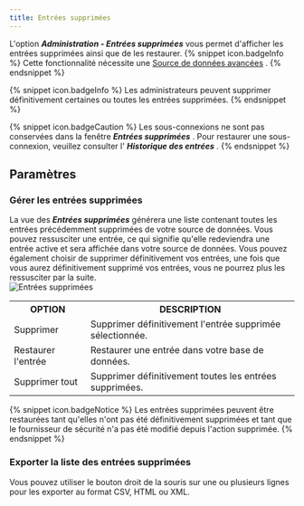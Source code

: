 ```yaml
---
title: Entrées supprimées
---
```

L'option ***Administration - Entrées supprimées*** vous permet d'afficher les entrées supprimées ainsi que de les restaurer. 
{% snippet icon.badgeInfo %} 
Cette fonctionnalité nécessite une [Source de données avancées](/rdm/windows/data-sources/data-sources-types/advanced-data-sources/) . 
{% endsnippet %}
 
{% snippet icon.badgeInfo %} 
Les administrateurs peuvent supprimer définitivement certaines ou toutes les entrées supprimées. 
{% endsnippet %}
 
{% snippet icon.badgeCaution %} 
Les sous-connexions ne sont pas conservées dans la fenêtre ***Entrées supprimées*** . Pour restaurer une sous-connexion, veuillez consulter l' ***Historique des entrées*** . 
{% endsnippet %}
 
## Paramètres 

### Gérer les entrées supprimées 

La vue des ***Entrées supprimées*** générera une liste contenant toutes les entrées précédemment supprimées de votre source de données. Vous pouvez ressusciter une entrée, ce qui signifie qu'elle redeviendra une entrée active et sera affichée dans votre source de données. Vous pouvez également choisir de supprimer définitivement vos entrées, une fois que vous aurez définitivement supprimé vos entrées, vous ne pourrez plus les ressusciter par la suite.  
![Entrées supprimées](https://webdevolutions.azureedge.net/docs/fr/rdm/windows/clip10308.png) 

<table>
	<tr>
		<th>
OPTION 
		</th>
		<th>
DESCRIPTION 
		</th>
	</tr>
	<tr>
		<td>
Supprimer 
		</td>
		<td>
Supprimer définitivement l'entrée supprimée sélectionnée. 
		</td>
	</tr>
	<tr>
		<td>
Restaurer l'entrée 
		</td>
		<td>
Restaurer une entrée dans votre base de données. 
		</td>
	</tr>
	<tr>
		<td>
Supprimer tout 
		</td>
		<td>
Supprimer définitivement toutes les entrées supprimées. 
		</td>
	</tr>
</table>

{% snippet icon.badgeNotice %} 
Les entrées supprimées peuvent être restaurées tant qu'elles n'ont pas été définitivement supprimées et tant que le fournisseur de sécurité n'a pas été modifié depuis l'action supprimée. 
{% endsnippet %}
 
### Exporter la liste des entrées supprimées 

Vous pouvez utiliser le bouton droit de la souris sur une ou plusieurs lignes pour les exporter au format CSV, HTML ou XML. 

